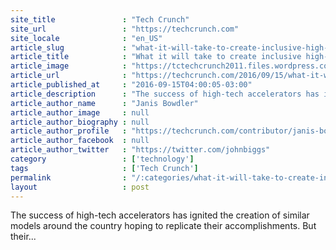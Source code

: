 ```yaml
---
site_title               : "Tech Crunch"
site_url                 : "https://techcrunch.com"
site_locale              : "en_US"
article_slug             : "what-it-will-take-to-create-inclusive-high-tech-incubators-and-accelerators"
article_title            : "What it will take to create inclusive high-tech incubators and accelerators"
article_image            : "https://tctechcrunch2011.files.wordpress.com/2015/02/diversity-e1425048481664.jpg?w=764&h=400&crop=1"
article_url              : "https://techcrunch.com/2016/09/15/what-it-will-take-to-create-inclusive-high-tech-incubators-and-accelerators/"
article_published_at     : "2016-09-15T04:00:05-03:00"
article_description      : "The success of high-tech accelerators has ignited the creation of similar models around the country hoping to replicate their accomplishments. But their..."
article_author_name      : "Janis Bowdler"
article_author_image     : null
article_author_biography : null
article_author_profile   : "https://techcrunch.com/contributor/janis-bowdler/"
article_author_facebook  : null
article_author_twitter   : "https://twitter.com/johnbiggs"
category                 : ['technology']
tags                     : ['Tech Crunch']
permalink                : "/:categories/what-it-will-take-to-create-inclusive-high-tech-incubators-and-accelerators/"
layout                   : post
---
```


The success of high-tech accelerators has ignited the creation of similar models around the country hoping to replicate their accomplishments. But their...
